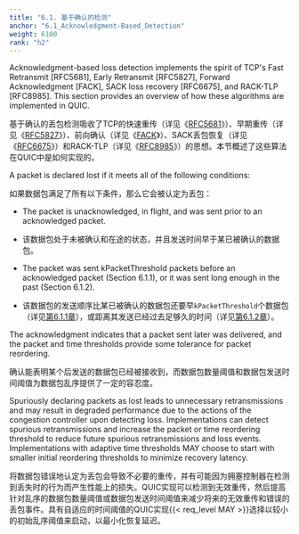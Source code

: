 ```yaml
---
title: "6.1. 基于确认的检测"
anchor: "6.1_Acknowledgment-Based_Detection"
weight: 6100
rank: "h2"
---
```


Acknowledgment-based loss detection implements the spirit of TCP's Fast Retransmit [RFC5681], Early Retransmit [RFC5827], Forward Acknowledgment [FACK], SACK loss recovery [RFC6675], and RACK-TLP [RFC8985]. This section provides an overview of how these algorithms are implemented in QUIC.

基于确认的丢包检测吸收了TCP的快速重传（详见《[RFC5681]()》）、早期重传（详见《[RFC5827]()》）、前向确认（详见《[FACK]()》）、SACK丢包恢复（详见《[RFC6675]()》）和RACK-TLP（详见《[RFC8985]()》）的思想。本节概述了这些算法在QUIC中是如何实现的。

A packet is declared lost if it meets all of the following conditions:

如果数据包满足了所有以下条件，那么它会被认定为丢包：

* The packet is unacknowledged, in flight, and was sent prior to an acknowledged packet.

* 该数据包处于未被确认和在途的状态，并且发送时间早于某已被确认的数据包。

* The packet was sent kPacketThreshold packets before an acknowledged packet (Section 6.1.1), or it was sent long enough in the past (Section 6.1.2).

* 该数据包的发送顺序比某已被确认的数据包还要早`kPacketThreshold`个数据包（详见[第6.1.1章]()），或距离其发送已经过去足够久的时间（详见[第6.1.2章]()）。

The acknowledgment indicates that a packet sent later was delivered, and the packet and time thresholds provide some tolerance for packet reordering.

确认能表明某个后发送的数据包已经被接收到，而数据包数量阈值和数据包发送时间阈值为数据包乱序提供了一定的容忍度。

Spuriously declaring packets as lost leads to unnecessary retransmissions and may result in degraded performance due to the actions of the congestion controller upon detecting loss. Implementations can detect spurious retransmissions and increase the packet or time reordering threshold to reduce future spurious retransmissions and loss events. Implementations with adaptive time thresholds MAY choose to start with smaller initial reordering thresholds to minimize recovery latency.

将数据包错误地认定为丢包会导致不必要的重传，并有可能因为拥塞控制器在检测到丢失时的行为而产生性能上的损失。QUIC实现可以检测到无效重传，然后提高针对乱序的数据包数量阈值或数据包发送时间阈值来减少将来的无效重传和错误的丢包事件。具有自适应的时间阈值的QUIC实现{{< req_level MAY >}}选择以较小的初始乱序阈值来启动，以最小化恢复延迟。
